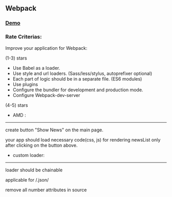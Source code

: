 ## Webpack

###  [Demo](https://evgladkiy.github.io/FrontCamp-es6-webpack/dist/)

### Rate Criterias:

Improve your application for Webpack:

(1-3) stars
- Use Babel as a loader.
- Use style and url loaders. (Sass/less/stylus, autoprefixer optional)
- Each part of logic should be in a separate file. (ES6 modules)
- Use plugins
- Configure the bundler for development and production mode.
- Configure Webpack-dev-server

(4-5) stars
- AMD :
***
create button "Show News" on the main page.  

your app should load necessary code(css, js) for rendering newsList only after clicking on the button above.

- custom loader:
***
loader should be chainable  

applicable for /\.json/  

remove all number attributes in source  
